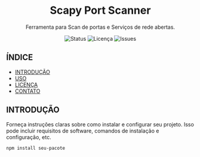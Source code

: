 
<h1 align="center">Scapy Port Scanner</h1>

<p align="center">
 Ferramenta para Scan de portas e Serviços de rede abertas.
</p>

<p align="center">
  <img src="https://img.shields.io/badge/Status-%20Finalizado-yellow" alt="Status">
  <img src="https://img.shields.io/github/license//rm552529/Scapy_Port_Scan/edit/main/LICENSE" alt="Licença">
  <img src="https://img.shields.io/github/issues/seu-usuario/seu-repositorio" alt="Issues">
</p>

## ÍNDICE
- [INTRODUÇÃO](#introdução)
- [USO](#uso)
- [LICENÇA](LICENSE)
- [CONTATO](#contato)


## INTRODUÇÃO

Forneça instruções claras sobre como instalar e configurar seu projeto. Isso pode incluir requisitos de software, comandos de instalação e configuração, etc.

```bash
npm install seu-pacote
